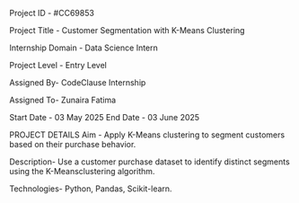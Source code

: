 Project ID - #CC69853

Project Title - Customer Segmentation with K-Means Clustering

Internship Domain - Data Science Intern

Project Level - Entry Level

Assigned By- CodeClause Internship

Assigned To- Zunaira Fatima

Start Date - 03 May 2025 End Date - 03 June 2025

PROJECT DETAILS
Aim - Apply K-Means clustering to segment customers based on their purchase behavior.

Description- Use a customer purchase dataset to identify distinct segments using the K-Meansclustering algorithm.

Technologies- Python, Pandas, Scikit-learn.
